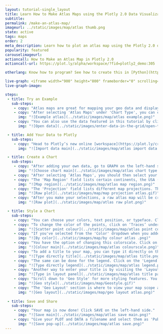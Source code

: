 ```yaml
---
layout: tutorial-single_layout
title: Learn How to Make Atlas Maps using the Plotly 2.0 Data Visualization Tool
subtitle: 
permalink: /make-an-atlas-map/
imageurl: ../static/images/map/atlas thumb.png
state: active
tags: maps
order: 2
meta_description: Learn how to plot an atlas map using the Plotly 2.0 data visualization tool.
popularity: featured
carouselimageurl:
actioncall: How to Make an Atlas Map in Plotly 2.0
actioncall-url: https://plot.ly/alpha/workspace/?fid=plotly2_demo:305

otherlang: Know how to program? See how to create this in [Python](https://plot.ly/python/scatter-plots-on-maps/) or [R](https://plot.ly/r/scatter-plots-on-maps/).

live-graph: <iframe width="900" height="800" frameborder="0" scrolling="no" src="https://plot.ly/~plotly2_demo/305.embed"></iframe>
live-graph-image:

steps:
 - title: Try an Example
   sub-steps:
    - copy: "Atlas maps are great for mapping your geo data and displaying your points in a stunning and interactive way."
    - copy: "After selecting 'Atlas Maps' under 'Chart Type', you can check out an example before adding your own data. Clicking the 'try an example' button will show what a sample chart looks like after adding data and playing with the style. You'll also see what locations, values, and style attributes were selected for this specific map, as well as the end result."
      img: "![Example atlas](../static/images/map/atlas example.png)"
    - copy: "You can also use the data featured in this tutorial by clicking on 'Open This Data in Plotly' on the left-hand side. It'll open in your workspace."
      img: "![Open data](../static/images/enter-data-in-the-grid/open-this-data.png)"

 - title: Add Your Data to Plotly
   sub-steps:
    - copy: "Head to Plotly’s new online [workspace](https://plot.ly/create/) and add your data. You have the option of typing directly in the grid, uploading your file, or entering a URL of an online dataset. Plotly accepts .xls, .xlsx, or .csv files. For more information on how to enter your data, see [this](http://help.plot.ly/add-data-to-the-plotly-grid/) tutorial."
      img: "![Import data main](../static/images/map/atlas import data.png)"

 - title: Create a Chart
   sub-steps:
    - copy: "After adding your own data, go to GRAPH on the left-hand side, then 'Create'. Choose 'Atlas Maps' under 'Chart type'. Note that this chart is only available with a PRO subscription. Click [here](https://plot.ly/products/cloud/) to upgrade."
      img: "![Choose chart main](../static/images/map/atlas chart type.png)"
    - copy: "After selecting ‘Atlas Maps', you should then select your traces using the dropdown menus to create the plot. This includes latitude and longitude, and if desired, you'll select the hover text, size and color." 
    - copy: "The 'Map Region' field lists certain continents, the USA (for the Albers USA projection) and the world."
      img: "![Map region](../static/images/map/atlas map region.png)"
    - copy: "The 'Projection' field lists different map projections. These projections are used to display any part or all of the Earth, on a flat surface."
      img: "![Raw plot](../static/images/map/map projection atlas.gif)"
    - copy: "After you make your selections, a raw atlas map will be created, as seen below."
      img: "![Raw plot](../static/images/map/atlas raw plot.png)"

 - title: Style a Chart
   sub-steps:
    - copy: "You can choose your colors, text position, or typeface. Click on STYLE on the left-hand side to play around with the style of your map."
    - copy: "To change the color of the points, click on ‘Traces’ under the same STYLE tab, and choose the color you want. Additionally, this section allows you to change the marker opacity, diameter of the points, and symbol. Note that certain colors and typeface are only available with a PRO subscription."
      img: "![Scatter point colour](../static/images/map/atlas point colour.png)"
    - copy: "If you've selected from the 'Color' dropdown when you added your trace, you'll notice the colors appear on your map as a gradient." 
      img: "![By color](../static/images/map/by colour atlas .png)"
    - copy: "You have the option of changing this colorscale. Click on ‘Traces’ under the same STYLE tab, and choose a colorscale, with the added option of reversing it. There's also the color bar that you can show or hide, and the colorscale range that can be customized or set to 'Auto'."
      img: "![Colour main](../static/images/map/atlas colourscale.png)"
    - copy: "To add a title to your map, you can type it directly on the title by double-clicking it."
      img: "![Type directly title](../static/images/map/atlas title.png)"
    - copy: "The same can be done for the legend. Click on the 'Legend' sub-tab under STYLE, then set it to 'Show'. You'll see other options as well, like typeface, color, orientation, and positioning."
      img: "![Type directly legend](../static/images/map/atlas legend.png)"
    - copy: "Another way to enter your title is by visiting the 'Layout' section under STYLE. Click on 'Title and Fonts' and enter it in the title field."
      img: "![Type in layout panel](../static/images/map/atlas title panel.png)"
    - copy: "Scroll down to 'Geo Style' for more styling features. You can display land, lakes, rivers, and oceans. You also have the option of changing their colors."
      img: "![Geo style](../static/images/map/Geostyle.gif)"
    - copy: "The 'Geo Layout' section is where to view your map scope and projection, and set your map resolution. You can also play with your map rotation by adding your latitude, longitude and roll."
      img: "![Geo layout](../static/images/map/geo layout atlas.png)"
      
 - title: Save and Share
   sub-steps:
    - copy: "Your map is now done! Click SAVE on the left-hand side."
      img: "![Save main](../static/images/map/atlas save main.png)"
    - copy: "Give your PLOT and DATA a filename and select them as 'Public' or 'Private'. For more information on how sharing works, including the difference between private, public, and secret sharing, visit [this](http://help.plot.ly/save-share-and-export-in-plotly/) page."
      img: "![Save pop-up](../static/images/map/atlas save.png)"
---
```

